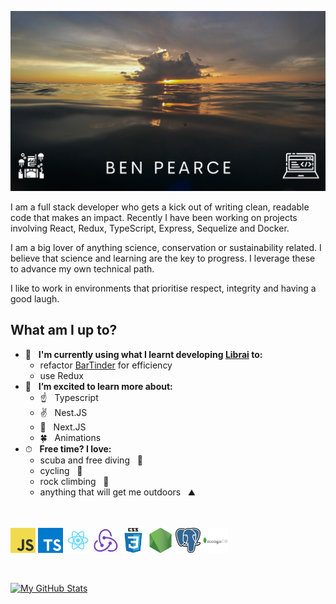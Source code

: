 ![Ben Pearce Logo](./BenPearce.png)

I am a full stack developer who gets a kick out of writing clean, readable code that makes an impact. Recently I have been working on projects involving React, Redux, TypeScript, Express, Sequelize and Docker.

I am a big lover of anything science, conservation or sustainability related. I believe that science and learning are the key to progress. I leverage these to advance my own technical path.

I like to work in environments that prioritise respect, integrity and having a good laugh.

## What am I up to?

- 🔭 &nbsp; **I'm currently using what I learnt developing [Librai](https://github.com/geroalexander/librai) to:**
    - refactor [BarTinder](https://github.com/IB3N/BarTinder) for efficiency
    - use Redux
- 🌱 &nbsp; **I’m excited to learn more about:**
    - ☝️ &nbsp; Typescript
    - ✌️ &nbsp; Nest.JS
    - 🤟 &nbsp; Next.JS
    - 🍀 &nbsp; Animations
- ⏱ &nbsp; **Free time? I love:**
    - scuba and free diving &nbsp; 🤿
    - cycling &nbsp; 🚴
    - rock climbing &nbsp; 🧗
    - anything that will get me outdoors &nbsp; ⛰

<br/>

<code>
<img height="40" align="center" alt="Javascript" src="https://raw.githubusercontent.com/github/explore/80688e429a7d4ef2fca1e82350fe8e3517d3494d/topics/javascript/javascript.png"></code>
<code><img height="40" align="center" alt="Typescript" src="https://raw.githubusercontent.com/github/explore/80688e429a7d4ef2fca1e82350fe8e3517d3494d/topics/typescript/typescript.png"></code>
<code><img height="40" align="center" alt="React" src="https://raw.githubusercontent.com/github/explore/80688e429a7d4ef2fca1e82350fe8e3517d3494d/topics/react/react.png"></code>
<code><img height="40" align="center" alt="Redux" src="https://raw.githubusercontent.com/github/explore/80688e429a7d4ef2fca1e82350fe8e3517d3494d/topics/redux/redux.png"></code>
<code><img height="40" align="center" alt="CSS" src="https://raw.githubusercontent.com/github/explore/80688e429a7d4ef2fca1e82350fe8e3517d3494d/topics/css/css.png"></code>
<code><img height="40" align="center" alt="nodeJs" src="https://raw.githubusercontent.com/github/explore/80688e429a7d4ef2fca1e82350fe8e3517d3494d/topics/nodejs/nodejs.png"></code>
<code><img height="40" align="center" alt="postgresql" src="https://raw.githubusercontent.com/github/explore/80688e429a7d4ef2fca1e82350fe8e3517d3494d/topics/postgresql/postgresql.png"></code>
<code><img height="40" align="center" alt="MongoDB" src="https://raw.githubusercontent.com/github/explore/80688e429a7d4ef2fca1e82350fe8e3517d3494d/topics/mongodb/mongodb.png">
</code>

<br/>
<br/>

[![My GitHub Stats](https://github-readme-stats.vercel.app/api/?username=IB3N&count_private=true&theme=tokyonight&showicons=true)]()

<!--
**IB3N/IB3N** is a ✨ _special_ ✨ repository because its `README.md` (this file) appears on your GitHub profile.

Here are some ideas to get you started:

- 🔭 I’m currently working on ...
- 🌱 I’m currently learning ...
- 👯 I’m looking to collaborate on ...
- 🤔 I’m looking for help with ...
- 💬 Ask me about ...
- 📫 How to reach me: ...
- 😄 Pronouns: ...
- ⚡ Fun fact: ...
-->
